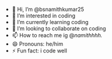 - 👋 Hi, I’m @bsnamithkumar25
- 👀 I’m interested in coding
- 🌱 I’m currently learning coding
- 💞️ I’m looking to collaborate on coding
- 📫 How to reach me ig @_namithhhh._
- 😄 Pronouns: he/him
- ⚡ Fun fact: i code well
